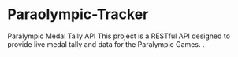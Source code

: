 # Paraolympic-Tracker
Paralympic Medal Tally API This project is a RESTful API designed to provide live medal tally and data for the Paralympic Games. .
